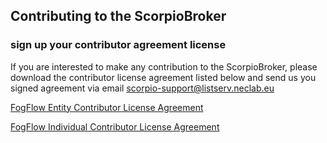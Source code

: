 ## Contributing to the ScorpioBroker


### sign up your contributor agreement license

If you are interested to make any contribution to the ScorpioBroker, please download the contributor license agreement listed below and send us you signed agreement via email scorpio-support@listserv.neclab.eu  


[FogFlow Entity Contributor License Agreement](https://github.com/scorpiobroker/scorpiobroker/blob/development/FogFlow-Entity.pdf)


[FogFlow Individual Contributor License Agreement](https://github.com/scorpiobroker/scorpiobroker/blob/development/FogFlow-Individual.pdf)
